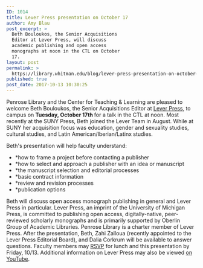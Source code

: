 ```yaml
---
ID: 1014
title: Lever Press presentation on October 17
author: Amy Blau
post_excerpt: >
  Beth Bouloukos, the Senior Acquisitions
  Editor at Lever Press, will discuss
  academic publishing and open access
  monographs at noon in the CTL on October
  17.
layout: post
permalink: >
  https://library.whitman.edu/blog/lever-press-presentation-on-october-17/
published: true
post_date: 2017-10-13 10:30:25
---
```

Penrose Library and the Center for Teaching &amp; Learning are pleased to welcome Beth Bouloukos, the Senior Acquisitions Editor at <a href="https://www.leverpress.org/">Lever Press</a>, to campus on <b>Tuesday, October 17th </b>for a talk in the CTL at noon. Most recently at the SUNY Press, Beth joined the Lever Team in August. While at SUNY her acquisition focus was education, gender and sexuality studies, cultural studies, and Latin American/Iberian/Latinx studies.

Beth's presentation will help faculty understand:
<ul>
 	<li>*how to frame a project before contacting a publisher</li>
 	<li>*how to select and approach a publisher with an idea or manuscript</li>
 	<li>*the manuscript selection and editorial processes</li>
 	<li>*basic contract information</li>
 	<li>*review and revision processes</li>
 	<li>*publication options</li>
</ul>
Beth will discuss open access monograph publishing in general and Lever Press in particular. Lever Press, an imprint of the University of Michigan Press, is committed to publishing open access, digitally-native, peer-reviewed scholarly monographs and is primarily supported by Oberlin Group of Academic Libraries. Penrose Library is a charter member of Lever Press. After the presentation, Beth, Zahi Zalloua (recently appointed to the Lever Press Editorial Board), and Dalia Corkrum will be available to answer questions. Faculty members may <a href="mailto:hutchiks@whitman.edu">RSVP</a> for lunch and this presentation by Friday, 10/13. Additional information on Lever Press may also be viewed <a href="https://www.youtube.com/watch?v=TCsH5_r0QeM&amp;feature=share">on YouTube</a>.
